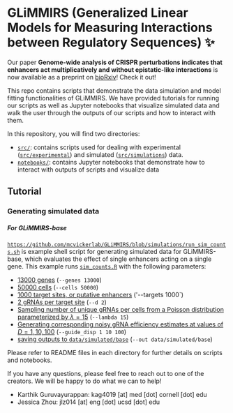 # GLiMMIRS (**G**eneralized **Li**near **M**odels for **M**easuring **I**nteractions between **R**egulatory **S**equences) ✨

Our paper **Genome-wide analysis of CRISPR perturbations indicates that enhancers act multiplicatively and without epistatic-like interactions** is now available as a preprint on [bioRxiv](https://www.biorxiv.org/content/10.1101/2023.04.26.538501v1)! Check it out!

This repo contains scripts that demonstrate the data simulation and model fitting functionalities of GLiMMIRS. We have provided tutorials for running our scripts as well as Jupyter notebooks that visualize simulated data and walk the user through the outputs of our scripts and how to interact with them. 

In this repository, you will find two directories:
- [`src/`](https://github.com/mcvickerlab/GLiMMIRS/tree/simulations/src): contains scripts used for dealing with experimental ([`src/experimental`](https://github.com/mcvickerlab/GLiMMIRS/tree/simulations/src/experimental)) and simulated ([`src/simulations`](https://github.com/mcvickerlab/GLiMMIRS/tree/simulations/src/simulations)) data. 
- [`notebooks/`](https://github.com/mcvickerlab/GLiMMIRS/tree/simulations/notebooks): contains Jupyter notebooks that demonstrate how to interact with outputs of scripts and visualize data

## Tutorial 
### Generating simulated data 
##### For GLiMMIRS-base
[`https://github.com/mcvickerlab/GLiMMIRS/blob/simulations/run_sim_counts.sh`](https://github.com/mcvickerlab/GLiMMIRS/blob/simulations/run_sim_counts.sh) is example shell script for generating simulated data for GLiMMIRS-base, which evaluates the effect of single enhancers acting on a single gene. This example runs [`sim_counts.R`](https://github.com/mcvickerlab/GLiMMIRS/blob/simulations/src/simulations/data/sim_counts.R) with the following parameters:
- [13000 genes](https://github.com/mcvickerlab/GLiMMIRS/blob/e9ee30714f1caa88806069b0ee3c7172bc0bb4db/run_sim_counts.sh#L11) (`--genes 13000`)
- [50000 cells](https://github.com/mcvickerlab/GLiMMIRS/blob/e9ee30714f1caa88806069b0ee3c7172bc0bb4db/run_sim_counts.sh#L13) (`--cells 50000`)
- [1000 target sites, or putative enhancers](https://github.com/mcvickerlab/GLiMMIRS/blob/e9ee30714f1caa88806069b0ee3c7172bc0bb4db/run_sim_counts.sh#L12) ('--targets 1000`)
- [2 gRNAs per target site](https://github.com/mcvickerlab/GLiMMIRS/blob/e9ee30714f1caa88806069b0ee3c7172bc0bb4db/run_sim_counts.sh#L10) (`--d 2`)
- [Sampling number of unique gRNAs per cells from a Poisson distribution parameterized by $\lambda=15$](https://github.com/mcvickerlab/GLiMMIRS/blob/e9ee30714f1caa88806069b0ee3c7172bc0bb4db/run_sim_counts.sh#L14) (`--lambda 15`)
- [Generating corresponding noisy gRNA efficiency estimates at values of $D=1, 10, 100$](https://github.com/mcvickerlab/GLiMMIRS/blob/e9ee30714f1caa88806069b0ee3c7172bc0bb4db/run_sim_counts.sh#L15) (`--guide_disp 1 10 100`)
- [saving outputs to `data/simulated/base`](https://github.com/mcvickerlab/GLiMMIRS/blob/e9ee30714f1caa88806069b0ee3c7172bc0bb4db/run_sim_counts.sh#L9) (`--out data/simulated/base`)


Please refer to README files in each directory for further details on scripts and notebooks. 

<!-- Here is a comprehensive overview of the directory structure:
```
notebooks/
├── experimental
│   ├── compare_additive_vs_multiplicative_model.ipynb
│   ├── explore_cell_cycle_scores.ipynb
│   ├── explore_enhancer_distance.ipynb
│   └── explore_guidescan_guide_efficiency_missingness.ipynb
└── simulations
    ├── eval_GLiMMIRS-base_on_sim.ipynb
    ├── plot_power_curves.ipynb
    ├── visualize_sim_base_data.ipynb
    └── visualize_sim_interactions_data.ipynb
src/
├── experimental
│   ├── features
│   │   ├── compute_cell_cycle_scores.R
│   │   ├── compute_multiple_enhancer_guide_count_330_published.R
│   │   ├── compute_multiple_enhancer_guide_count_at_scale.R
│   │   ├── create_cell_guide_matrix.py
│   │   ├── create_guidescan_query.py
│   │   └── filter_guidescan_output.py
│   ├── models
│   │   ├── compare_multiplicative_vs_additive.R
│   │   ├── run_baseline_model_experimental_data_neg_mismatch_gene.R
│   │   ├── run_baseline_model_experimental_data_neg_scrambled_guides.R
│   │   ├── run_baseline_model_experimental_data.R
│   │   ├── run_bootstrap_significant_interactions.R
│   │   ├── run_compare_multiplicative_vs_additive.sh
│   │   ├── run_model_at_scale_enhancer_pairs.R
│   │   ├── run_model_experimental_suppl_data_table_2_enhancer_pairs_no_pseudocount.R
│   │   ├── run_model_experimental_suppl_data_table_2_enhancer_pairs.R
│   │   └── run_permutation_null_interaction_coefficients.R
│   ├── README.md
│   └── visualization
│       ├── plot_bootstrap_dotplot.R
│       ├── plot_cell_cycle_score_distributions.R
│       ├── plot_cell_grna_count_distribution.R
│       ├── plot_enhancer_interaction_distance.R
│       ├── plot_enhancer_pair_count_at_scale.R
│       ├── plot_enhancer_pair_distances.R
│       ├── plot_guide_efficiency_distribution.R
│       ├── plot_outlier_dotplot.R
│       ├── plot_permutation_test_histograms.R
│       ├── plot_pseudocount_coefficients.R
│       ├── plot_qqplot_baseline_model_experimental_data.R
│       ├── plot_qqplot_interaction_term_pvalues_at_scale.R
│       └── plot_volcano_interaction_coefficients.R
└── simulations
    ├── data
    │   ├── run_sim_counts_power_analysis.sh
    │   ├── run_sim_counts.sh
    │   ├── sim_counts_interactions_power_analysis.R
    │   └── sim_counts.R
    ├── models
    │   ├── fit_GLiMMIRS-base_sim.R
    │   ├── GLiMMIRS-int_power_analysis.R
    │   ├── run_fit_GLiMMIRS-base_sim.sh
    │   ├── run_GLiMMIRS-int_power_analysis_NEG.sh
    │   └── run_GLiMMIRS-int_power_analysis.sh
    └── README.md
```
 -->
If you have any questions, please feel free to reach out to one of the creators. We will be happy to do what we can to help! 
- Karthik Guruvayurappan: kag4019 [at] med [dot] cornell [dot] edu
- Jessica Zhou: jlz014 [at] eng [dot] ucsd [dot] edu
